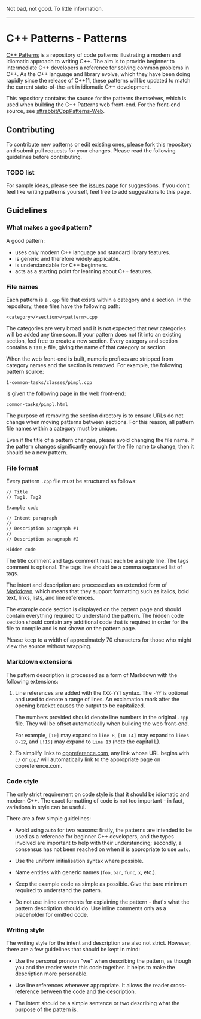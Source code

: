 Not bad, not good. To little information.

---

# C++ Patterns - Patterns

[C++ Patterns](https://cpppatterns.com/) is a repository of code patterns
illustrating a modern
and idiomatic approach to writing C++. The aim is to provide
beginner to intermediate C++ developers a reference for solving common
problems in C++. As the C++ language and library evolve, which they
have been doing rapidly since the release of C++11, these patterns
will be updated to match the current state-of-the-art in idiomatic C++
development.

This repository contains the source for the patterns themselves, which
is used when building the C++ Patterns web front-end. For the front-end
source, see [sftrabbit/CppPatterns-Web](https://github.com/sftrabbit/CppPatterns-Web).

## Contributing

To contribute new patterns or edit existing ones, please fork this
repository and submit pull requests for your changes. Please read
the following guidelines before contributing.

### TODO list

For sample ideas, please see the
[issues page](https://github.com/sftrabbit/CppPatterns-Patterns/issues)
for suggestions. If you don't feel like writing patterns yourself,
feel free to add suggestions to this page.

## Guidelines

### What makes a good pattern?

A good pattern:

- uses only modern C++ language and standard library features.
- is generic and therefore widely applicable.
- is understandable for C++ beginners.
- acts as a starting point for learning about C++ features.

### File names

Each pattern is a `.cpp` file that exists within a category and a
section. In the repository, these files have the following path:

    <category>/<section>/<pattern>.cpp

The categories are very broad and it is not expected that new
categories will be added any time soon. If your pattern does not
fit into an existing section, feel free to create a new section.
Every category and section contains a `TITLE` file, giving the
name of that category or section.

When the web front-end is built, numeric prefixes are stripped from
category names and the section is removed. For example, the following
pattern source:

    1-common-tasks/classes/pimpl.cpp

is given the following page in the web front-end:

    common-tasks/pimpl.html

The purpose of removing the section directory is to ensure URLs do
not change when moving patterns between sections. For this reason,
all pattern file names within a category must be unique.

Even if the title of a pattern changes, please avoid changing the
file name. If the pattern changes significantly enough for the
file name to change, then it should be a new pattern.

### File format

Every pattern `.cpp` file must be structured as follows:

    // Title
    // Tag1, Tag2

    Example code

    // Intent paragraph
    //
    // Description paragraph #1
    //
    // Description paragraph #2

    Hidden code

The title comment and tags comment must each be a single line. The
tags comment is optional. The tags line should be a comma separated
list of tags.

The intent and description are processed as an extended form of
[Markdown](http://daringfireball.net/projects/markdown/), which means
that they support formatting such as italics, bold text, links, lists,
and line references.

The example code section is displayed on the pattern page and should
contain everything required to understand the pattern. The hidden code
section should contain any additional code that is required in order
for the file to compile and is not shown on the pattern page.

Please keep to a width of approximately 70 characters for those who
might view the source without wrapping.

### Markdown extensions

The pattern description is processed as a form of Markdown with the
following extensions:

1.  Line references are added with the `[XX-YY]` syntax. The `-YY` is
    optional and used to denote a range of lines. An exclamation mark
    after the opening bracket causes the output to be capitalized.

    The numbers provided should denote line numbers in the original
    `.cpp` file. They will be offset automatically when building the
    web front-end.

    For example, `[10]` may expand to `line 8`, `[10-14]` may expand
    to `lines 8-12`, and `[!15]` may expand to `Line 13` (note the
    capital L).

2.  To simplify links to [cppreference.com](http://en.cppreference.com/w/),
    any link whose URL begins with `c/` or `cpp/` will automatically link
    to the appropriate page on cppreference.com.

### Code style

The only strict requirement on code style is that it should be
idiomatic and modern C++. The exact formatting of code is not too
important - in fact, variations in style can be useful.

There are a few simple guidelines:

-   Avoid using `auto` for two reasons: firstly, the patterns are
    intended to be used as a reference for beginner C++ developers,
    and the types involved are important to help with their
    understanding; secondly, a consensus has not been reached on when
    it is appropriate to use `auto`.

-   Use the uniform initialisation syntax where possible.

-   Name entities with generic names (`foo`, `bar`, `func`, `x`, etc.).

-   Keep the example code as simple as possible. Give the bare minimum
    required to understand the pattern.

-   Do not use inline comments for explaining the pattern - that's what
    the pattern description should do. Use inline comments only as a
    placeholder for omitted code.

### Writing style

The writing style for the intent and description are also not strict.
However, there are a few guidelines that should be kept in mind:

-   Use the personal pronoun "we" when describing the pattern, as
    though you and the reader wrote this code together. It helps
    to make the description more personable.

-   Use line references whenever appropriate. It allows the reader
    cross-reference between the code and the description.

-   The intent should be a simple sentence or two describing what
    the purpose of the pattern is.
